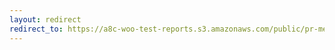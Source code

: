 ```yaml
---
layout: redirect
redirect_to: https://a8c-woo-test-reports.s3.amazonaws.com/public/pr-merge/38140/api/index.html
---
```


